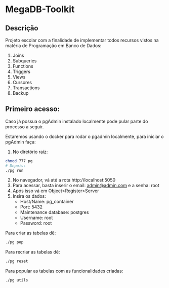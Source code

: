 # MegaDB-Toolkit

## Descrição 

Projeto escolar com a finalidade de implementar todos recursos vistos na matéria de Programação em Banco de Dados: 

1. Joins 
2. Subqueries 
3. Functions 
4. Triggers
5. Views
6. Cursores
7. Transactions 
8. Backup

## Primeiro acesso: 

Caso já possua o pgAdmin instalado localmente pode pular parte do processo a seguir. 

Estaremos usando o docker para rodar o pgadmin localmente, para iniciar o pgAdmin faça:

1. No diretório raiz: 
```bash
chmod 777 pg
# Depois: 
./pg run
```
2. No navegador, vá até a rota http://localhost:5050
3. Para acessar, basta inserir o email: admin@admin.com e a senha: root
4. Após isso vá em Object>Register>Server 
5. Insira os dados: 
    - Host/Name:            pg_container
    - Port:                 5432
    - Maintenance database: postgres
    - Username:             root
    - Password:             root

Para criar as tabelas dê: 
```bash
./pg pop
```
Para recriar as tabelas dê: 
```bash
./pg reset
```
Para popular as tabelas com as funcionalidades criadas: 
```bash
./pg utils
```

